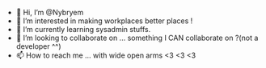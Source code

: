 - 👋 Hi, I’m @Nybryem
- 👀 I’m interested in making workplaces better places !
- 🌱 I’m currently learning sysadmin stuffs.
- 💞️ I’m looking to collaborate on ... something I CAN collaborate on ?(not a developer ^^)
- 📫 How to reach me ... with wide open arms <3 <3 <3

<!---
Nybryem/Nybryem is a ✨ special ✨ repository because its `README.md` (this file) appears on your GitHub profile.
You can click the Preview link to take a look at your changes.
--->
